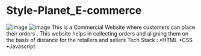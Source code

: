 # Style-Planet_E-commerce

![image](https://github.com/mtejal/Style-Planet_E-commerce/assets/118366651/fd412c11-1720-463c-8951-3517d302c126)
![image](https://github.com/mtejal/Style-Planet_E-commerce/assets/118366651/513bced2-585e-4d6f-94e9-43f2fde8d7a9)
This is a Commercial Website where customers can place their orders . This
website helps in collecting orders and aligning them on the basis of distance
for the retailers and sellers
Tech Stack : •HTML •CSS •Javascript
